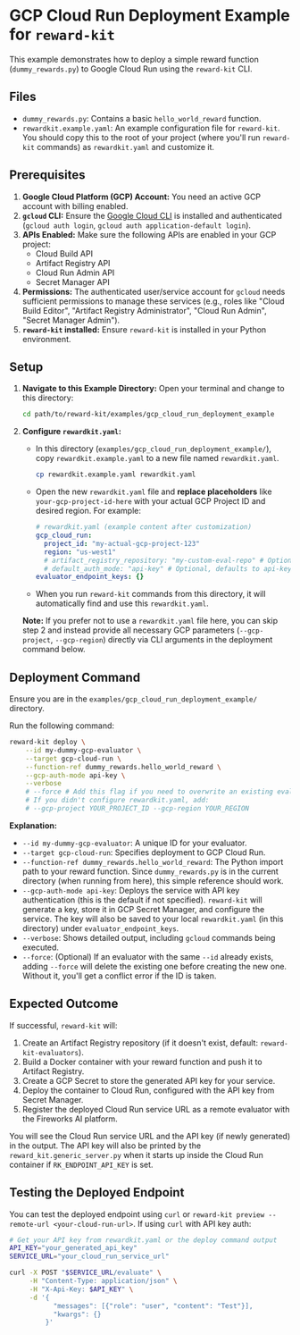 # GCP Cloud Run Deployment Example for `reward-kit`

This example demonstrates how to deploy a simple reward function (`dummy_rewards.py`) to Google Cloud Run using the `reward-kit` CLI.

## Files

-   `dummy_rewards.py`: Contains a basic `hello_world_reward` function.
-   `rewardkit.example.yaml`: An example configuration file for `reward-kit`. You should copy this to the root of your project (where you'll run `reward-kit` commands) as `rewardkit.yaml` and customize it.

## Prerequisites

1.  **Google Cloud Platform (GCP) Account:** You need an active GCP account with billing enabled.
2.  **`gcloud` CLI:** Ensure the [Google Cloud CLI](https://cloud.google.com/sdk/docs/install) is installed and authenticated (`gcloud auth login`, `gcloud auth application-default login`).
3.  **APIs Enabled:** Make sure the following APIs are enabled in your GCP project:
    *   Cloud Build API
    *   Artifact Registry API
    *   Cloud Run Admin API
    *   Secret Manager API
4.  **Permissions:** The authenticated user/service account for `gcloud` needs sufficient permissions to manage these services (e.g., roles like "Cloud Build Editor", "Artifact Registry Administrator", "Cloud Run Admin", "Secret Manager Admin").
5.  **`reward-kit` installed:** Ensure `reward-kit` is installed in your Python environment.

## Setup

1.  **Navigate to this Example Directory:**
    Open your terminal and change to this directory:
    ```bash
    cd path/to/reward-kit/examples/gcp_cloud_run_deployment_example
    ```

2.  **Configure `rewardkit.yaml`:**
    *   In this directory (`examples/gcp_cloud_run_deployment_example/`), copy `rewardkit.example.yaml` to a new file named `rewardkit.yaml`.
        ```bash
        cp rewardkit.example.yaml rewardkit.yaml
        ```
    *   Open the new `rewardkit.yaml` file and **replace placeholders** like `your-gcp-project-id-here` with your actual GCP Project ID and desired region. For example:
        ```yaml
        # rewardkit.yaml (example content after customization)
        gcp_cloud_run:
          project_id: "my-actual-gcp-project-123"
          region: "us-west1"
          # artifact_registry_repository: "my-custom-eval-repo" # Optional
          # default_auth_mode: "api-key" # Optional, defaults to api-key
        evaluator_endpoint_keys: {}
        ```
    *   When you run `reward-kit` commands from this directory, it will automatically find and use this `rewardkit.yaml`.

    **Note:** If you prefer not to use a `rewardkit.yaml` file here, you can skip step 2 and instead provide all necessary GCP parameters (`--gcp-project`, `--gcp-region`) directly via CLI arguments in the deployment command below.

## Deployment Command

Ensure you are in the `examples/gcp_cloud_run_deployment_example/` directory.

Run the following command:

```bash
reward-kit deploy \
    --id my-dummy-gcp-evaluator \
    --target gcp-cloud-run \
    --function-ref dummy_rewards.hello_world_reward \
    --gcp-auth-mode api-key \
    --verbose
    # --force # Add this flag if you need to overwrite an existing evaluator with the same ID
    # If you didn't configure rewardkit.yaml, add:
    # --gcp-project YOUR_PROJECT_ID --gcp-region YOUR_REGION
```

**Explanation:**
-   `--id my-dummy-gcp-evaluator`: A unique ID for your evaluator.
-   `--target gcp-cloud-run`: Specifies deployment to GCP Cloud Run.
-   `--function-ref dummy_rewards.hello_world_reward`: The Python import path to your reward function. Since `dummy_rewards.py` is in the current directory (when running from here), this simple reference should work.
-   `--gcp-auth-mode api-key`: Deploys the service with API key authentication (this is the default if not specified). `reward-kit` will generate a key, store it in GCP Secret Manager, and configure the service. The key will also be saved to your local `rewardkit.yaml` (in this directory) under `evaluator_endpoint_keys`.
-   `--verbose`: Shows detailed output, including `gcloud` commands being executed.
-   `--force`: (Optional) If an evaluator with the same `--id` already exists, adding `--force` will delete the existing one before creating the new one. Without it, you'll get a conflict error if the ID is taken.

## Expected Outcome

If successful, `reward-kit` will:
1.  Create an Artifact Registry repository (if it doesn't exist, default: `reward-kit-evaluators`).
2.  Build a Docker container with your reward function and push it to Artifact Registry.
3.  Create a GCP Secret to store the generated API key for your service.
4.  Deploy the container to Cloud Run, configured with the API key from Secret Manager.
5.  Register the deployed Cloud Run service URL as a remote evaluator with the Fireworks AI platform.

You will see the Cloud Run service URL and the API key (if newly generated) in the output. The API key will also be printed by the `reward_kit.generic_server.py` when it starts up inside the Cloud Run container if `RK_ENDPOINT_API_KEY` is set.

## Testing the Deployed Endpoint

You can test the deployed endpoint using `curl` or `reward-kit preview --remote-url <your-cloud-run-url>`.
If using `curl` with API key auth:
```bash
# Get your API key from rewardkit.yaml or the deploy command output
API_KEY="your_generated_api_key"
SERVICE_URL="your_cloud_run_service_url"

curl -X POST "$SERVICE_URL/evaluate" \
     -H "Content-Type: application/json" \
     -H "X-Api-Key: $API_KEY" \
     -d '{
           "messages": [{"role": "user", "content": "Test"}],
           "kwargs": {}
         }'

